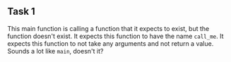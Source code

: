 ## Task 1

  This main function is calling a function that it expects to exist, but the function doesn't exist.
  It expects this function to have the name `call_me`.
  It expects this function to not take any arguments and not return a value.
  Sounds a lot like `main`, doesn't it?
